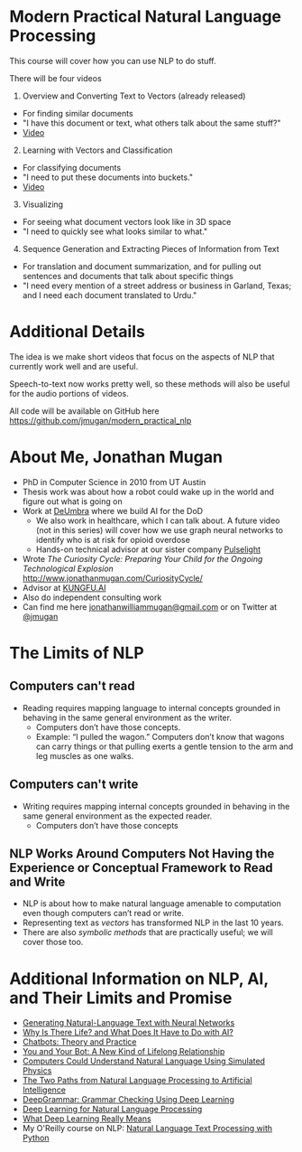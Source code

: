 # Modern Practical Natural Language Processing

This course will cover how you can use NLP to do stuff.

There will be four videos
1. Overview and Converting Text to Vectors (already released)
  * For finding similar documents
  * "I have this document or text, what others talk about the same stuff?"
  * [Video](https://www.youtube.com/watch?v=aiHB7Ap9wF4)
2. Learning with Vectors and Classification
  * For classifying documents
  * "I need to put these documents into buckets."
  * [Video](https://www.youtube.com/watch?v=fb4L_1QuIo0&fbclid)
3. Visualizing
  * For seeing what document vectors look like in 3D space
  * "I need to quickly see what looks similar to what."
4. Sequence Generation and Extracting Pieces of Information from Text
  * For translation and document summarization, and for pulling out sentences and documents that talk about specific things
  * "I need every mention of a street address or business in Garland, Texas; and I need each document translated to Urdu."


# Additional Details

The idea is we make short videos that focus on the aspects of NLP that currently work well and are useful.

Speech-to-text now works pretty well, so these methods will also be useful for the audio portions of videos.

All code will be available on GitHub here https://github.com/jmugan/modern_practical_nlp

# About Me, Jonathan Mugan
* PhD in Computer Science in 2010 from UT Austin
* Thesis work was about how a robot could wake up in the world and figure out what is going on
* Work at [DeUmbra](https://deumbra.com/) where we build AI for the DoD
  * We also work in healthcare, which I can talk about. A future video (not in this series) will cover how we use graph neural networks to identify who is at risk for opioid overdose
  * Hands-on technical advisor at our sister company [Pulselight](https://www.pulselight.com/)
* Wrote *The Curiosity Cycle: Preparing Your Child for the Ongoing Technological Explosion* http://www.jonathanmugan.com/CuriosityCycle/
* Advisor at [KUNGFU.AI](https://www.kungfu.ai/) 
* Also do independent consulting work
* Can find me here jonathanwilliammugan@gmail.com or on Twitter at [@jmugan](https://twitter.com/jmugan)

# The Limits of NLP
## Computers can't read
* Reading requires mapping language to internal concepts grounded in behaving in the same general environment as the writer.
  * Computers don’t have those concepts.
  * Example: “I pulled the wagon.” Computers don’t know that wagons can carry things or that pulling exerts a gentle tension to the arm and leg muscles as one walks.

## Computers can't write
* Writing requires mapping internal concepts grounded in behaving in the same general environment as the expected reader.
  * Computers don’t have those concepts

## NLP Works Around Computers Not Having the Experience or Conceptual Framework to Read and Write
* NLP is about how to make natural language amenable to computation even though computers can’t read or write.
* Representing text as *vectors* has transformed NLP in the last 10 years.
* There are also *symbolic methods* that are practically useful; we will cover those too.

# Additional Information on NLP, AI, and Their Limits and Promise
* [Generating Natural-Language Text with Neural Networks](https://medium.com/@jmugan/generating-natural-language-text-with-neural-networks-e983bb48caad)
* [Why Is There Life? and What Does It Have to Do with AI?](https://towardsdatascience.com/why-is-there-life-and-what-does-it-have-to-do-with-ai-2195ac91532f)
* [Chatbots: Theory and Practice](https://medium.com/intuitionmachine/chatbots-theory-and-practice-3274f7e6d648)
* [You and Your Bot: A New Kind of Lifelong Relationship](https://chatbotsmagazine.com/you-and-your-bot-a-new-kind-of-lifelong-relationship-6a9649feeb71)
* [Computers Could Understand Natural Language Using Simulated Physics](https://chatbotslife.com/computers-could-understand-natural-language-using-simulated-physics-26e9706013da)
* [The Two Paths from Natural Language Processing to Artificial Intelligence](https://medium.com/intuitionmachine/the-two-paths-from-natural-language-processing-to-artificial-intelligence-d5384ddbfc18)
* [DeepGrammar: Grammar Checking Using Deep Learning](https://www.linkedin.com/pulse/deep-grammar-checking-using-learning-jonathan-mugan)
* [Deep Learning for Natural Language Processing](https://www.linkedin.com/pulse/deep-learning-natural-language-processing-jonathan-mugan)
* [What Deep Learning Really Means](https://www.linkedin.com/pulse/20141114065942-42285562-what-deep-learning-really-means)
* My O'Reilly course on NLP: [Natural Language Text Processing with Python](http://shop.oreilly.com/product/0636920061007.do)

